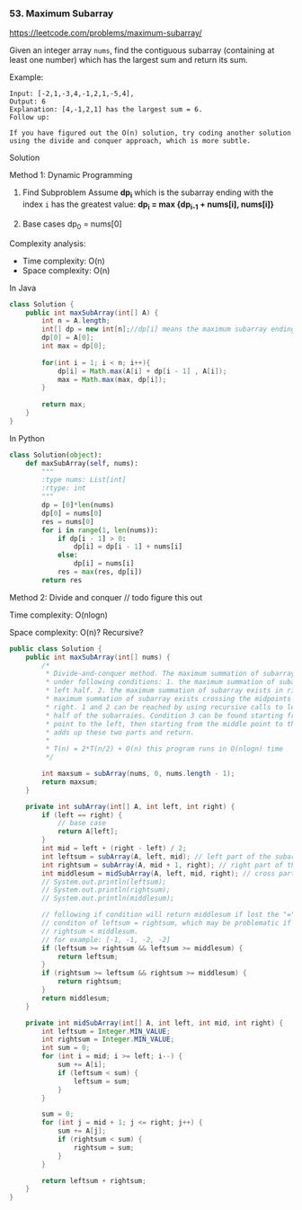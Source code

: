 ### 53. Maximum Subarray
https://leetcode.com/problems/maximum-subarray/

Given an integer array `nums`, find the contiguous subarray (containing at least one number) which has the largest sum and return its sum.

Example:
```
Input: [-2,1,-3,4,-1,2,1,-5,4],
Output: 6
Explanation: [4,-1,2,1] has the largest sum = 6.
Follow up:

If you have figured out the O(n) solution, try coding another solution using the divide and conquer approach, which is more subtle.
```
Solution


Method 1: Dynamic Programming

1. Find Subproblem
Assume <b>dp<sub>i</sub></b> which is the subarray ending with the index `i` has the greatest value:
<b>dp<sub>i</sub> = max {dp<sub>i-1</sub> + nums[i], nums[i]}</b>

2. Base cases
   dp<sub>0</sub> = nums[0]


Complexity analysis:
- Time complexity: O(n)
- Space complexity: O(n)


In Java
```java
class Solution {
    public int maxSubArray(int[] A) {
        int n = A.length;
        int[] dp = new int[n];//dp[i] means the maximum subarray ending with A[i];
        dp[0] = A[0];
        int max = dp[0];
        
        for(int i = 1; i < n; i++){
            dp[i] = Math.max(A[i] + dp[i - 1] , A[i]);
            max = Math.max(max, dp[i]);
        }
        
        return max;
    }
}
```

In Python
```python
class Solution(object):
    def maxSubArray(self, nums):
        """
        :type nums: List[int]
        :rtype: int
        """
        dp = [0]*len(nums)
        dp[0] = nums[0]
        res = nums[0]
        for i in range(1, len(nums)):
            if dp[i - 1] > 0:
                dp[i] = dp[i - 1] + nums[i]
            else:
                dp[i] = nums[i]
            res = max(res, dp[i])
        return res
```

Method 2: Divide and conquer
// todo figure this out

Time complexity: O(nlogn)

Space complexity: O(n)? Recursive?

```java
public class Solution {
    public int maxSubArray(int[] nums) {
        /*
         * Divide-and-conquer method. The maximum summation of subarray can only exists
         * under following conditions: 1. the maximum summation of subarray exists in
         * left half. 2. the maximum summation of subarray exists in right half. 3. the
         * maximum summation of subarray exists crossing the midpoints to left and
         * right. 1 and 2 can be reached by using recursive calls to left half and right
         * half of the subarraies. Condition 3 can be found starting from the middle
         * point to the left, then starting from the middle point to the right. Then
         * adds up these two parts and return.
         * 
         * T(n) = 2*T(n/2) + O(n) this program runs in O(nlogn) time
         */

        int maxsum = subArray(nums, 0, nums.length - 1);
        return maxsum;
    }

    private int subArray(int[] A, int left, int right) {
        if (left == right) {
            // base case
            return A[left];
        }
        int mid = left + (right - left) / 2;
        int leftsum = subArray(A, left, mid); // left part of the subarray sum, condition 1
        int rightsum = subArray(A, mid + 1, right); // right part of the subarray sum, condition 2
        int middlesum = midSubArray(A, left, mid, right); // cross part of the subarray sum, condition 3
        // System.out.println(leftsum);
        // System.out.println(rightsum);
        // System.out.println(middlesum);

        // following if condition will return middlesum if lost the "=" under the
        // conditon of leftsum = rightsum, which may be problematic if leftsum =
        // rightsum < middlesum.
        // for example: [-1, -1, -2, -2]
        if (leftsum >= rightsum && leftsum >= middlesum) {
            return leftsum;
        }
        if (rightsum >= leftsum && rightsum >= middlesum) {
            return rightsum;
        }
        return middlesum;
    }

    private int midSubArray(int[] A, int left, int mid, int right) {
        int leftsum = Integer.MIN_VALUE;
        int rightsum = Integer.MIN_VALUE;
        int sum = 0;
        for (int i = mid; i >= left; i--) {
            sum += A[i];
            if (leftsum < sum) {
                leftsum = sum;
            }
        }

        sum = 0;
        for (int j = mid + 1; j <= right; j++) {
            sum += A[j];
            if (rightsum < sum) {
                rightsum = sum;
            }
        }

        return leftsum + rightsum;
    }
}
```